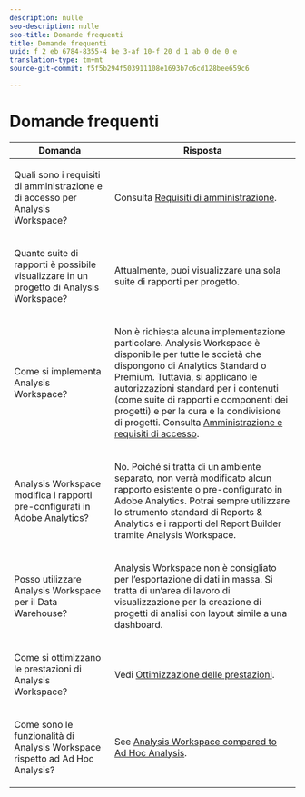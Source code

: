 ```yaml
---
description: nulle
seo-description: nulle
seo-title: Domande frequenti
title: Domande frequenti
uuid: f 2 eb 6784-8355-4 be 3-af 10-f 20 d 1 ab 0 de 0 e
translation-type: tm+mt
source-git-commit: f5f5b294f503911108e1693b7c6cd128bee659c6

---
```



# Domande frequenti

<table id="table_BC4237EC03FF42579CC736498D6654F9"> 
 <thead> 
  <tr> 
   <th colname="col1" class="entry"> Domanda </th> 
   <th colname="col2" class="entry"> Risposta </th> 
  </tr> 
 </thead>
 <tbody> 
  <tr> 
   <td colname="col1"> <p>Quali sono i requisiti di amministrazione e di accesso per Analysis Workspace? </p> </td> 
   <td colname="col2"> <p>Consulta  <a href="../../analyze/analysis-workspace/frequently-asked-questions-analysis-workspace.md#concept_0ED9C077EF4C4C70B44BDAF494AE416C" format="dita" scope="local"> Requisiti di amministrazione</a>. </p> </td> 
  </tr> 
  <tr> 
   <td colname="col1"> <p>Quante suite di rapporti è possibile visualizzare in un progetto di Analysis Workspace? </p> </td> 
   <td colname="col2"> <p>Attualmente, puoi visualizzare una sola suite di rapporti per progetto. </p> </td> 
  </tr> 
  <tr> 
   <td colname="col1"> <p>Come si implementa Analysis Workspace? </p> </td> 
   <td colname="col2"> <p>Non è richiesta alcuna implementazione particolare. Analysis Workspace è disponibile per tutte le società che dispongono di Analytics Standard o Premium. Tuttavia, si applicano le autorizzazioni standard per i contenuti (come suite di rapporti e componenti dei progetti) e per la cura e la condivisione di progetti. Consulta <a href="../../analyze/analysis-workspace/frequently-asked-questions-analysis-workspace.md#section_FD3737DE452F4F6CA181F13FF3DC668F" format="dita" scope="local">Amministrazione e requisiti di accesso</a>. </p> </td> 
  </tr> 
  <tr> 
   <td colname="col1"> <p>Analysis Workspace modifica i rapporti pre-configurati in Adobe Analytics? </p> </td> 
   <td colname="col2"> <p>No. Poiché si tratta di un ambiente separato, non verrà modificato alcun rapporto esistente o pre-configurato in Adobe Analytics. Potrai sempre utilizzare lo strumento standard di Reports &amp; Analytics e i rapporti del Report Builder tramite Analysis Workspace. </p> </td> 
  </tr> 
  <tr> 
   <td colname="col1"> <p>Posso utilizzare Analysis Workspace per il Data Warehouse? </p> </td> 
   <td colname="col2"> <p>Analysis Workspace non è consigliato per l’esportazione di dati in massa. Si tratta di un’area di lavoro di visualizzazione per la creazione di progetti di analisi con layout simile a una dashboard. </p> </td> 
  </tr>
  <tr> 
   <td colname="col1"> <p>Come si ottimizzano le prestazioni di Analysis Workspace? </p> </td> 
   <td colname="col2"> <p>Vedi <a href="../../analyze/analysis-workspace/optimizing-performance.md#concept_A272AD0B5BC843879663D1F01B1F57C4" format="dita" scope="local">Ottimizzazione delle prestazioni</a>. </p> </td> 
  </tr> 
  <tr> 
   <td colname="col1"> <p>Come sono le funzionalità di Analysis Workspace rispetto ad Ad Hoc Analysis? </p> </td> 
   <td colname="col2"> <p>See <a href="../../analyze/analysis-workspace/adhocanalysis-vs-analysisworkspace.md#concept_377738FD6BBA4BEEB59EC004B5519AC1" format="dita" scope="local"> Analysis Workspace compared to Ad Hoc Analysis</a>. </p> </td> 
  </tr> 
 </tbody> 
</table>

